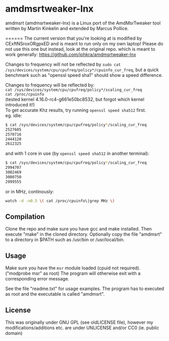 amdmsrtweaker-lnx
======

amdmsrt (amdmsrtweaker-lnx) is a Linux port of the AmdMsrTweaker tool written by Martin Kinkelin and extended by Marcus Pollice.

======
The current version that you're looking at is modified by CExftNSroxORgpxED and is meant to run only on my own laptop!
Please do not use this one but instead, look at the original repo. which is meant to work generally: https://github.com/johkra/amdmsrtweaker-lnx  



Changes to frequency will not be reflected by `sudo cat /sys/devices/system/cpu/cpufreq/policy*/cpuinfo_cur_freq`, but a quick benchmark such as "openssl speed sha1" should show a speed difference.  

Changes to frequency will be reflected by:  
`cat /sys/devices/system/cpu/cpufreq/policy*/scaling_cur_freq`  
`cat /proc/cpuinfo`  
(tested kernel 4.16.0-rc4-g661e50bc8532, but forgot which kernel introduced it!)  
To get accurate Khz results, try running `openssl speed sha512` first.  
eg. idle:  
  
```bash
$ cat /sys/devices/system/cpu/cpufreq/policy*/scaling_cur_freq
2527605
2570716
2444120
2612325
```
  
and with 1 core in use (by `openssl speed sha512` in another terminal):  
```bash
$ cat /sys/devices/system/cpu/cpufreq/policy*/scaling_cur_freq
2994707
3002469
3000750
2999555
```
  
or in MHz, continously:  
```bash
watch -d -n0.5 \( cat /proc/cpuinfo\|grep MHz \)
```

Compilation
-----------

Clone the repo and make sure you have gcc and make installed. Then execute "make" in the cloned directory. Optionally copy the file "amdmsrt" to a directory in $PATH such as /usr/bin or /usr/local/bin.

Usage
-----

Make sure you have the `msr` module loaded (cpuid not required). ("modprobe msr" as root) The program will otherwise exit with a corresponding error message.

See the file "readme.txt" for usage examples. The program has to executed as root and the executable is called "amdmsrt".


License
-------

This was originally under GNU GPL (see oldLICENSE file), however my modifications/additions etc. are under UNLICENSE and/or CC0 (ie. public domain)


